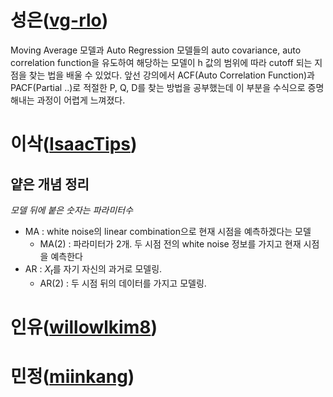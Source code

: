 # 성은([vg-rlo](https://github.com/vg-rlo))
Moving Average 모델과 Auto Regression 모델들의 auto covariance, auto correlation function을 유도하여 해당하는 모델이 h 값의 범위에 따라 cutoff 되는 지점을 찾는 법을 배울 수 있었다. 
앞선 강의에서 ACF(Auto Correlation Function)과 PACF(Partial ..)로 적절한 P, Q, D를 찾는 방법을 공부했는데 이 부분을 수식으로 증명해내는 과정이 어렵게 느껴졌다. 

# 이삭([IsaacTips](https://github.com/IsaacTips))

## 얕은 개념 정리

*모델 뒤에 붙은 숫자는 파라미터수*

* MA : white noise의 linear combination으로 현재 시점을 예측하겠다는 모델
    * MA(2) : 파라미터가 2개. 두 시점 전의 white noise 정보를 가지고 현재 시점을 예측한다
* AR : $X_{t}$를 자기 자신의 과거로 모델링.
    * AR(2) : 두 시점 뒤의 데이터를 가지고 모델링.

# 인유([willowlkim8](https://github.com/willowkim8))
# 민정([miinkang](https://github.com/miinkang))
